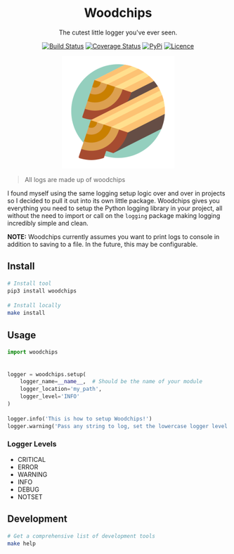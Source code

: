 <div align="center">

# Woodchips

The cutest little logger you've ever seen.

[![Build Status](https://github.com/justintime50/woodchips/workflows/build/badge.svg)](https://github.com/justintime50/woodchips/actions)
[![Coverage Status](https://coveralls.io/repos/github/justintime50/woodchips/badge.svg?branch=main)](https://coveralls.io/github/justintime50/woodchips?branch=main)
[![PyPi](https://img.shields.io/pypi/v/woodchips)](https://pypi.org/project/woodchips)
[![Licence](https://img.shields.io/github/license/justintime50/woodchips)](LICENSE)

<img src="https://raw.githubusercontent.com/justintime50/assets/main/src/woodchips/showcase.png" alt="Showcase">

</div>

> All logs are made up of woodchips

I found myself using the same logging setup logic over and over in projects so I decided to pull it out into its own little package. Woodchips gives you everything you need to setup the Python logging library in your project, all without the need to import or call on the `logging` package making logging incredibly simple and clean.

**NOTE:** Woodchips currently assumes you want to print logs to console in addition to saving to a file. In the future, this may be configurable.

## Install

```bash
# Install tool
pip3 install woodchips

# Install locally
make install
```

## Usage

```python
import woodchips


logger = woodchips.setup(
    logger_name=__name__,  # Should be the name of your module
    logger_location='my_path',
    logger_level='INFO'
)

logger.info('This is how to setup Woodchips!')
logger.warning('Pass any string to log, set the lowercase logger level on invocation')
```

### Logger Levels

* CRITICAL
* ERROR
* WARNING
* INFO
* DEBUG
* NOTSET

## Development

```bash
# Get a comprehensive list of development tools
make help
```
